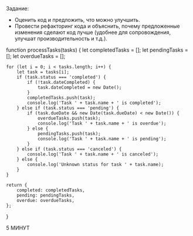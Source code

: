 Задание:
   - Оценить код и предложить, что можно улучшить.
   - Провести рефакторинг кода и объяснить, почему предложенные изменения сделают код лучше (удобнее для сопровождения, улучшат производительность и т.д.).


function processTasks(tasks) {
    let completedTasks = [];
    let pendingTasks = [];
    let overdueTasks = [];
    
    for (let i = 0; i < tasks.length; i++) {
        let task = tasks[i];
        if (task.status === 'completed') {
            if (!task.dateCompleted) {
                task.dateCompleted = new Date();
            }
            completedTasks.push(task);
            console.log('Task ' + task.name + ' is completed');
        } else if (task.status === 'pending') {
            if (task.dueDate && new Date(task.dueDate) < new Date()) {
                overdueTasks.push(task);
                console.log('Task ' + task.name + ' is overdue');
            } else {
                pendingTasks.push(task);
                console.log('Task ' + task.name + ' is pending');
            }
        } else if (task.status === 'canceled') {
            console.log('Task ' + task.name + ' is canceled');
        } else {
            console.log('Unknown status for task ' + task.name);
        }
    }

    return {
        completed: completedTasks,
        pending: pendingTasks,
        overdue: overdueTasks,
    };
}


5 МИНУТ